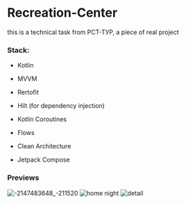 # Recreation-Center
this is a technical task from РСТ-ТУР, a piece of real project

### Stack:

   - Kotlin

   - MVVM
  
   - Rertofit
  
   - Hilt (for dependency injection)
  
   - Kotlin Coroutines
  
   - Flows
  
   - Clean Architecture
  
   - Jetpack Compose

### Previews 

   ![-2147483648_-211520](https://github.com/SuhrobDev/Recreation-Center/assets/100609453/ac69a714-c5b0-4193-a010-0c3e900820d8)
    ![home night](https://github.com/SuhrobDev/Recreation-Center/assets/100609453/1c0a04e8-86ac-47b2-b8c1-4b25161c2aab)
    ![detail](https://github.com/SuhrobDev/Recreation-Center/assets/100609453/890d6a2f-6bb3-4ef9-9f3c-011b4ba1331f)

